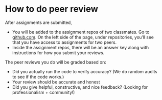 # How to do peer review

After assignments are submitted, 
- You will be added to the assignment repos of two classmates. Go to [github.com](www.github.com). On the left side of the page, under repositories, you'll see that you have access to assignments for two peers. 
- Inside the assignment repos, there will be an answer key along with instructions for how you submit your reviews. 

The peer reviews you do will be graded based on:
- Did you actually run the code to verify accuracy? (We do random audits to see if the code works.)
- Your review should be accurate and honest 
- Did you give helpful, constructive, and nice feedback? (Looking for professionalism + community!)
